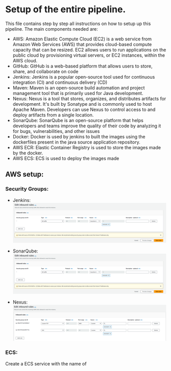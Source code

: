 # Setup of the entire pipeline. 
This file contains step by step all instructions on how to setup up this pipeline. The main components needed are:

- AWS: Amazon Elastic Compute Cloud (EC2) is a web service from Amazon Web Services (AWS) that provides cloud-based compute capacity that can be resized. EC2 allows users to run applications on the public cloud by provisioning virtual servers, or EC2 instances, within the AWS cloud.
- GitHub: GitHub is a web-based platform that allows users to store, share, and collaborate on code
- Jenkins: Jenkins is a popular open-source tool used for continuous integration (CI) and continuous delivery (CD)
- Maven: Maven is an open-source build automation and project management tool that is primarily used for Java development.
- Nexus: Nexus is a tool that stores, organizes, and distributes artifacts for development. It's built by Sonatype and is commonly used to host Apache Maven. Developers can use Nexus to control access to and deploy artifacts from a single location.
- SonarQube: SonarQube is an open-source platform that helps developers and teams improve the quality of their code by analyzing it for bugs, vulnerabilities, and other issues
- Docker: Docker is used by jenkins to built the images using the dockerfiles present in the java source application repository. 
- AWS ECR: Elastic Container Registry is used to store the images made by the docker. 
- AWS ECS: ECS is used to deploy the images made

## AWS setup: 
### Security Groups: 
- Jenkins: 
    ![Alt text](<q2.png>)

- SonarQube: 
    ![Alt text](<image (23).png>)

- Nexus: 
    ![Alt text](<image (25).png>)


### ECS: 
Create a ECS service with the name of 